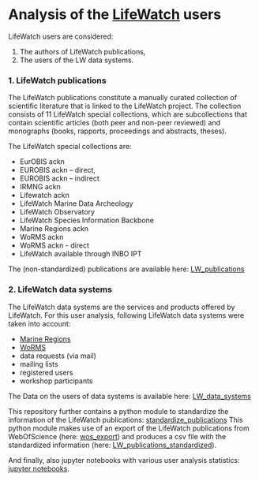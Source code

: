 # Analysis of the [LifeWatch](https://lifewatch.be) users

LifeWatch users are considered:
1. The authors of LifeWatch publications,
2. The users of the LW data systems.


### 1. LifeWatch publications
The LifeWatch publications constitute a manually curated collection of scientific literature that is linked to the LifeWatch project. 
The collection consists of 11 LifeWatch special collections, which are subcollections that contain scientific articles (both peer and non-peer reviewed) and monographs (books, rapports, proceedings and abstracts, theses).

The LifeWatch special collections are: 
- EurOBIS ackn
- EUROBIS ackn – direct,
- EUROBIS ackn – indirect
- IRMNG ackn
- Lifewatch ackn
- LifeWatch Marine Data Archeology
- LifeWatch Observatory
- LifeWatch Species Information Backbone
- Marine Regions ackn
- WoRMS ackn
- WoRMS ackn - direct
- LifeWatch available through INBO IPT

The (non-standardized) publications are available here: [LW_publications](https://github.com/lifewatch/user-analysis/LW_publications/ReadMe.md)

### 2. LifeWatch data systems
The LifeWatch data systems are the services and products offered by LifeWatch.
For this user analysis, following LifeWatch data systems were taken into account: 
- [Marine Regions](https://marineregions.org)
- [WoRMS](https://marinespecies.org)
- data requests (via mail)
- mailing lists
- registered users
- workshop participants 

The Data on the users of data systems is available here: [LW_data_systems](https://github.com/lifewatch/user-analysis/LW_data_systems/ReadMe.md)



This repository further contains a python module to standardize the information of the LifeWatch publications: [standardize_publications](https://github.com/lifewatch/user-analysis/LW_publications/ReadMe.md)
This python module makes use of an export of the LifeWatch publications from WebOfScience (here: [wos_export](https://github.com/lifewatch/user-analysis/wos_export/ReadMe.md)) and produces a csv file with the standardized information (here: [LW_publications_standardized](https://github.com/lifewatch/user-analysis/LW_publications_standardized/ReadMe.md)). 

And finally, also jupyter notebooks with various user analysis statistics: [jupyter notebooks](https://github.com/lifewatch/user-analysis/notebooks/ReadMe.md).



 
